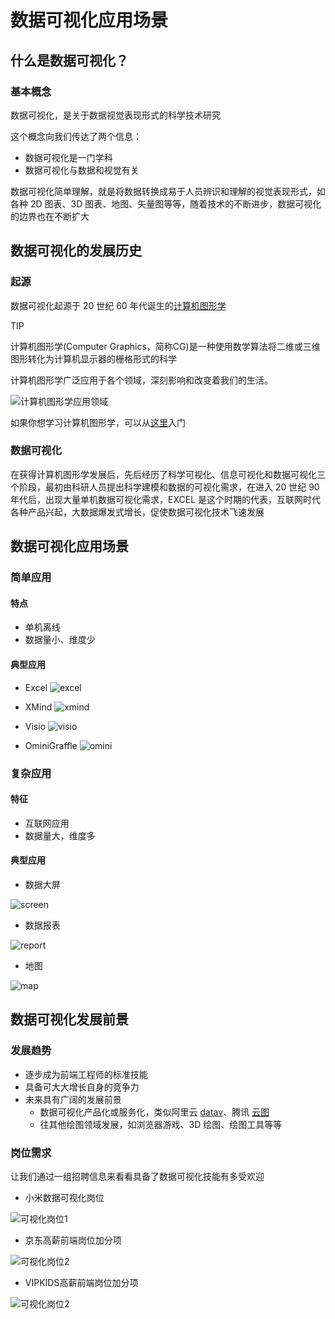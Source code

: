 # 数据可视化应用场景

## 什么是数据可视化？

### 基本概念

数据可视化，是关于数据视觉表现形式的科学技术研究

这个概念向我们传达了两个信息：

- 数据可视化是一门学科
- 数据可视化与数据和视觉有关

数据可视化简单理解，就是将数据转换成易于人员辨识和理解的视觉表现形式，如各种 2D 图表、3D 图表、地图、矢量图等等，随着技术的不断进步，数据可视化的边界也在不断扩大

## 数据可视化的发展历史

### 起源

数据可视化起源于 20 世纪 60 年代诞生的[计算机图形学](https://baike.baidu.com/item/%E8%AE%A1%E7%AE%97%E6%9C%BA%E5%9B%BE%E5%BD%A2%E5%AD%A6/279486)

TIP

计算机图形学(Computer Graphics，简称CG)是一种使用数学算法将二维或三维图形转化为计算机显示器的栅格形式的科学

计算机图形学广泛应用于各个领域，深刻影响和改变着我们的生活。

![计算机图形学应用领域](https://www.youbaobao.xyz/datav-res/datav/datav-scene.png)

如果你想学习计算机图形学，可以从[这里](https://www.zhihu.com/question/41468803)入门

### 数据可视化

在获得计算机图形学发展后，先后经历了科学可视化、信息可视化和数据可视化三个阶段，最初由科研人员提出科学建模和数据的可视化需求，在进入 20 世纪 90 年代后，出现大量单机数据可视化需求，EXCEL 是这个时期的代表，互联网时代各种产品兴起，大数据爆发式增长，促使数据可视化技术飞速发展

## 数据可视化应用场景

### 简单应用

#### 特点

- 单机离线
- 数据量小、维度少

#### 典型应用

- Excel ![excel](https://www.youbaobao.xyz/datav-res/datav/datav-usage1.png)

- XMind ![xmind](https://www.youbaobao.xyz/datav-res/datav/datav-usage2.png)

- Visio ![visio](https://www.youbaobao.xyz/datav-res/datav/datav-usage4.jpeg)

- OminiGraffle ![omini](https://www.youbaobao.xyz/datav-res/datav/datav-usage3.png)

### 复杂应用

#### 特征

- 互联网应用
- 数据量大，维度多

#### 典型应用

- 数据大屏

![screen](https://www.youbaobao.xyz/datav-res/datav/datav-usage5.jpeg)

- 数据报表

![report](https://www.youbaobao.xyz/datav-res/datav/datav-usage6.jpeg)

- 地图

![map](https://www.youbaobao.xyz/datav-res/datav/datav-usage7.jpeg)

## 数据可视化发展前景

### 发展趋势

- 逐步成为前端工程师的标准技能
- 具备可大大增长自身的竞争力
- 未来具有广阔的发展前景
  - 数据可视化产品化或服务化，类似阿里云 [datav](https://www.aliyun.com/product/bigdata/datav)、腾讯 [云图](https://cloud.tencent.com/product/tcv)
  - 往其他绘图领域发展，如浏览器游戏、3D 绘图、绘图工具等等

### 岗位需求

让我们通过一组招聘信息来看看具备了数据可视化技能有多受欢迎

- 小米数据可视化岗位

![可视化岗位1](https://www.youbaobao.xyz/datav-res/datav/datav-job1.png)

- 京东高薪前端岗位加分项

![可视化岗位2](https://www.youbaobao.xyz/datav-res/datav/datav-job2.png)

- VIPKIDS高薪前端岗位加分项

![可视化岗位2](https://www.youbaobao.xyz/datav-res/datav/datav-job3.png)
